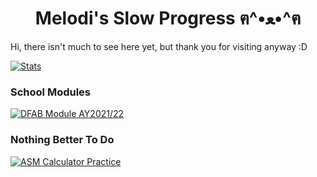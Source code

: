 <h1 align="center">Melodi's Slow Progress ฅ^•ﻌ•^ฅ</h1>

Hi, there isn't much to see here yet, but thank you for visiting anyway :D

[![Stats](https://github-readme-stats.vercel.app/api?username=tsuisutes1mp)](https://github.com/anuraghazra/github-readme-stats)

### School Modules
[![DFAB Module AY2021/22](https://github-readme-stats.vercel.app/api/pin?username=tsuisutes1mp&repo=dfab-ay2021-s2-project&theme=dark&border_color=565656)]([https://github.com/tsuisutes1mp/](https://github.com/tsuisutes1mp/dfab-ay2021-s2-project))

### Nothing Better To Do
[![ASM Calculator Practice](https://github-readme-stats.vercel.app/api/pin?username=tsuisutes1mp&repo=asm-calculator&theme=dark&border_color=565656)]([https://github.com/tsuisutes1mp/]([https://github.com/tsuisutes1mp/dfab-ay2021-s2-project](https://github.com/tsuisutes1mp/asm-calculator)))

<!--
**tsuisutes1mp/tsuisutes1mp** is a ✨ _special_ ✨ repository because its `README.md` (this file) appears on your GitHub profile.

Here are some ideas to get you started:

- 🔭 I’m currently working on ...
- 🌱 I’m currently learning ...
- 👯 I’m looking to collaborate on ...
- 🤔 I’m looking for help with ...
- 💬 Ask me about ...
- 📫 How to reach me: ...
- 😄 Pronouns: ...
- ⚡ Fun fact: ...
-->

